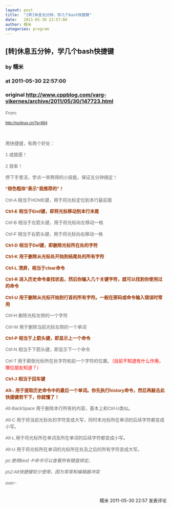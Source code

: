 ```yaml
---
layout: post
title:  "[转]休息五分钟，学几个bash快捷键"
date:   2011-05-30 22:57:00
author: 糯米
categories: program
---
```


## [转]休息五分钟，学几个bash快捷键
### by 糯米
### at 2011-05-30 22:57:00
### original <http://www.cppblog.com/varg-vikernes/archive/2011/05/30/147723.html>

<div><span style="border-collapse:separate;color:#000000;font-family:文泉驿等宽微米黑;font-size:16px;font-style:normal;font-variant:normal;font-weight:normal;letter-spacing:normal;line-height:normal;text-align:-webkit-auto;text-indent:0px;text-transform:none;white-space:normal;word-spacing:0px"><span style="color:#646464;font-family:Tahoma,Arial,Helvetica,sans-serif;font-size:12px;line-height:12px;text-align:left"><p style="margin:0px 0px 1em;padding:0px;border-width:0px;outline-width:0px;font-weight:inherit;font-style:inherit;font-size:14px;font-family:inherit;vertical-align:baseline;text-align:left;line-height:16pt">From: </p><div><a href="http://roclinux.cn/?p=864">http://roclinux.cn/?p=864</a></div><br><p> </p><p style="margin-top:0px;margin-right:0px;margin-bottom:1em;margin-left:0px;padding-top:0px;padding-right:0px;padding-bottom:0px;padding-left:0px;border-top-width:0px;border-right-width:0px;border-bottom-width:0px;border-left-width:0px;border-style:initial;border-color:initial;outline-width:0px;outline-style:initial;outline-color:initial;font-weight:inherit;font-style:inherit;font-size:14px;font-family:inherit;vertical-align:baseline;text-align:left;line-height:16pt">用快捷键，有两个好处：</p><p style="margin-top:0px;margin-right:0px;margin-bottom:1em;margin-left:0px;padding-top:0px;padding-right:0px;padding-bottom:0px;padding-left:0px;border-top-width:0px;border-right-width:0px;border-bottom-width:0px;border-left-width:0px;border-style:initial;border-color:initial;outline-width:0px;outline-style:initial;outline-color:initial;font-weight:inherit;font-style:inherit;font-size:14px;font-family:inherit;vertical-align:baseline;text-align:left;line-height:16pt">1 成就感！</p><p style="margin-top:0px;margin-right:0px;margin-bottom:1em;margin-left:0px;padding-top:0px;padding-right:0px;padding-bottom:0px;padding-left:0px;border-top-width:0px;border-right-width:0px;border-bottom-width:0px;border-left-width:0px;border-style:initial;border-color:initial;outline-width:0px;outline-style:initial;outline-color:initial;font-weight:inherit;font-style:inherit;font-size:14px;font-family:inherit;vertical-align:baseline;text-align:left;line-height:16pt">2 效率！</p><p style="margin-top:0px;margin-right:0px;margin-bottom:1em;margin-left:0px;padding-top:0px;padding-right:0px;padding-bottom:0px;padding-left:0px;border-top-width:0px;border-right-width:0px;border-bottom-width:0px;border-left-width:0px;border-style:initial;border-color:initial;outline-width:0px;outline-style:initial;outline-color:initial;font-weight:inherit;font-style:inherit;font-size:14px;font-family:inherit;vertical-align:baseline;text-align:left;line-height:16pt">停下手里活，学点一举两得的小技能，保证五分钟搞定！</p><p style="margin-top:0px;margin-right:0px;margin-bottom:1em;margin-left:0px;padding-top:0px;padding-right:0px;padding-bottom:0px;padding-left:0px;border-top-width:0px;border-right-width:0px;border-bottom-width:0px;border-left-width:0px;border-style:initial;border-color:initial;outline-width:0px;outline-style:initial;outline-color:initial;font-weight:inherit;font-style:inherit;font-size:14px;font-family:inherit;vertical-align:baseline;text-align:left;line-height:16pt"><span style="margin-top:0px;margin-right:0px;margin-bottom:0px;margin-left:0px;padding-top:0px;padding-right:0px;padding-bottom:0px;padding-left:0px;border-top-width:0px;border-right-width:0px;border-bottom-width:0px;border-left-width:0px;border-style:initial;border-color:initial;outline-width:0px;outline-style:initial;outline-color:initial;font-weight:inherit;font-style:inherit;font-size:14px;font-family:inherit;vertical-align:baseline;color:#993300"><strong style="margin-top:0px;margin-right:0px;margin-bottom:0px;margin-left:0px;padding-top:0px;padding-right:0px;padding-bottom:0px;padding-left:0px;border-top-width:0px;border-right-width:0px;border-bottom-width:0px;border-left-width:0px;border-style:initial;border-color:initial;outline-width:0px;outline-style:initial;outline-color:initial;font-weight:bold;font-style:inherit;font-size:14px;font-family:inherit;vertical-align:baseline"><span style="margin-top:0px;margin-right:0px;margin-bottom:0px;margin-left:0px;padding-top:0px;padding-right:0px;padding-bottom:0px;padding-left:0px;border-top-width:0px;border-right-width:0px;border-bottom-width:0px;border-left-width:0px;border-style:initial;border-color:initial;outline-width:0px;outline-style:initial;outline-color:initial;font-weight:inherit;font-style:inherit;font-size:14px;font-family:inherit;vertical-align:baseline">“棕色粗体”表示“我推荐的”！</span></strong></span></p><p style="margin-top:0px;margin-right:0px;margin-bottom:1em;margin-left:0px;padding-top:0px;padding-right:0px;padding-bottom:0px;padding-left:0px;border-top-width:0px;border-right-width:0px;border-bottom-width:0px;border-left-width:0px;border-style:initial;border-color:initial;outline-width:0px;outline-style:initial;outline-color:initial;font-weight:inherit;font-style:inherit;font-size:14px;font-family:inherit;vertical-align:baseline;text-align:left;line-height:16pt">Ctrl-A 相当于HOME键，用于将光标定位到本行最前面</p><p style="margin-top:0px;margin-right:0px;margin-bottom:1em;margin-left:0px;padding-top:0px;padding-right:0px;padding-bottom:0px;padding-left:0px;border-top-width:0px;border-right-width:0px;border-bottom-width:0px;border-left-width:0px;border-style:initial;border-color:initial;outline-width:0px;outline-style:initial;outline-color:initial;font-weight:inherit;font-style:inherit;font-size:14px;font-family:inherit;vertical-align:baseline;text-align:left;line-height:16pt"><span style="margin-top:0px;margin-right:0px;margin-bottom:0px;margin-left:0px;padding-top:0px;padding-right:0px;padding-bottom:0px;padding-left:0px;border-top-width:0px;border-right-width:0px;border-bottom-width:0px;border-left-width:0px;border-style:initial;border-color:initial;outline-width:0px;outline-style:initial;outline-color:initial;font-weight:inherit;font-style:inherit;font-size:14px;font-family:inherit;vertical-align:baseline;color:#993300"><strong style="margin-top:0px;margin-right:0px;margin-bottom:0px;margin-left:0px;padding-top:0px;padding-right:0px;padding-bottom:0px;padding-left:0px;border-top-width:0px;border-right-width:0px;border-bottom-width:0px;border-left-width:0px;border-style:initial;border-color:initial;outline-width:0px;outline-style:initial;outline-color:initial;font-weight:bold;font-style:inherit;font-size:14px;font-family:inherit;vertical-align:baseline">Ctrl-E 相当于End键，即将光标移动到本行末尾</strong></span></p><p style="margin-top:0px;margin-right:0px;margin-bottom:1em;margin-left:0px;padding-top:0px;padding-right:0px;padding-bottom:0px;padding-left:0px;border-top-width:0px;border-right-width:0px;border-bottom-width:0px;border-left-width:0px;border-style:initial;border-color:initial;outline-width:0px;outline-style:initial;outline-color:initial;font-weight:inherit;font-style:inherit;font-size:14px;font-family:inherit;vertical-align:baseline;text-align:left;line-height:16pt">Ctrl-B 相当于左箭头键，用于将光标向左移动一格</p><p style="margin-top:0px;margin-right:0px;margin-bottom:1em;margin-left:0px;padding-top:0px;padding-right:0px;padding-bottom:0px;padding-left:0px;border-top-width:0px;border-right-width:0px;border-bottom-width:0px;border-left-width:0px;border-style:initial;border-color:initial;outline-width:0px;outline-style:initial;outline-color:initial;font-weight:inherit;font-style:inherit;font-size:14px;font-family:inherit;vertical-align:baseline;text-align:left;line-height:16pt">Ctrl-F 相当于右箭头键，用于将光标向右移动一格</p><p style="margin-top:0px;margin-right:0px;margin-bottom:1em;margin-left:0px;padding-top:0px;padding-right:0px;padding-bottom:0px;padding-left:0px;border-top-width:0px;border-right-width:0px;border-bottom-width:0px;border-left-width:0px;border-style:initial;border-color:initial;outline-width:0px;outline-style:initial;outline-color:initial;font-weight:inherit;font-style:inherit;font-size:14px;font-family:inherit;vertical-align:baseline;text-align:left;line-height:16pt"><span style="margin-top:0px;margin-right:0px;margin-bottom:0px;margin-left:0px;padding-top:0px;padding-right:0px;padding-bottom:0px;padding-left:0px;border-top-width:0px;border-right-width:0px;border-bottom-width:0px;border-left-width:0px;border-style:initial;border-color:initial;outline-width:0px;outline-style:initial;outline-color:initial;font-weight:inherit;font-style:inherit;font-size:14px;font-family:inherit;vertical-align:baseline;color:#993300"><strong style="margin-top:0px;margin-right:0px;margin-bottom:0px;margin-left:0px;padding-top:0px;padding-right:0px;padding-bottom:0px;padding-left:0px;border-top-width:0px;border-right-width:0px;border-bottom-width:0px;border-left-width:0px;border-style:initial;border-color:initial;outline-width:0px;outline-style:initial;outline-color:initial;font-weight:bold;font-style:inherit;font-size:14px;font-family:inherit;vertical-align:baseline">Ctrl-D 相当于Del键，即删除光标所在处的字符</strong></span></p><p style="margin-top:0px;margin-right:0px;margin-bottom:1em;margin-left:0px;padding-top:0px;padding-right:0px;padding-bottom:0px;padding-left:0px;border-top-width:0px;border-right-width:0px;border-bottom-width:0px;border-left-width:0px;border-style:initial;border-color:initial;outline-width:0px;outline-style:initial;outline-color:initial;font-weight:inherit;font-style:inherit;font-size:14px;font-family:inherit;vertical-align:baseline;text-align:left;line-height:16pt"><span style="margin-top:0px;margin-right:0px;margin-bottom:0px;margin-left:0px;padding-top:0px;padding-right:0px;padding-bottom:0px;padding-left:0px;border-top-width:0px;border-right-width:0px;border-bottom-width:0px;border-left-width:0px;border-style:initial;border-color:initial;outline-width:0px;outline-style:initial;outline-color:initial;font-weight:inherit;font-style:inherit;font-size:14px;font-family:inherit;vertical-align:baseline;color:#993300"><strong style="margin-top:0px;margin-right:0px;margin-bottom:0px;margin-left:0px;padding-top:0px;padding-right:0px;padding-bottom:0px;padding-left:0px;border-top-width:0px;border-right-width:0px;border-bottom-width:0px;border-left-width:0px;border-style:initial;border-color:initial;outline-width:0px;outline-style:initial;outline-color:initial;font-weight:bold;font-style:inherit;font-size:14px;font-family:inherit;vertical-align:baseline">Ctrl-K 用于删除从光标处开始到结尾处的所有字符</strong></span></p><p style="margin-top:0px;margin-right:0px;margin-bottom:1em;margin-left:0px;padding-top:0px;padding-right:0px;padding-bottom:0px;padding-left:0px;border-top-width:0px;border-right-width:0px;border-bottom-width:0px;border-left-width:0px;border-style:initial;border-color:initial;outline-width:0px;outline-style:initial;outline-color:initial;font-weight:inherit;font-style:inherit;font-size:14px;font-family:inherit;vertical-align:baseline;text-align:left;line-height:16pt"><span style="margin-top:0px;margin-right:0px;margin-bottom:0px;margin-left:0px;padding-top:0px;padding-right:0px;padding-bottom:0px;padding-left:0px;border-top-width:0px;border-right-width:0px;border-bottom-width:0px;border-left-width:0px;border-style:initial;border-color:initial;outline-width:0px;outline-style:initial;outline-color:initial;font-weight:inherit;font-style:inherit;font-size:14px;font-family:inherit;vertical-align:baseline;color:#993300"><strong style="margin-top:0px;margin-right:0px;margin-bottom:0px;margin-left:0px;padding-top:0px;padding-right:0px;padding-bottom:0px;padding-left:0px;border-top-width:0px;border-right-width:0px;border-bottom-width:0px;border-left-width:0px;border-style:initial;border-color:initial;outline-width:0px;outline-style:initial;outline-color:initial;font-weight:bold;font-style:inherit;font-size:14px;font-family:inherit;vertical-align:baseline">Ctrl-L 清屏，相当于clear命令</strong></span></p><p style="margin-top:0px;margin-right:0px;margin-bottom:1em;margin-left:0px;padding-top:0px;padding-right:0px;padding-bottom:0px;padding-left:0px;border-top-width:0px;border-right-width:0px;border-bottom-width:0px;border-left-width:0px;border-style:initial;border-color:initial;outline-width:0px;outline-style:initial;outline-color:initial;font-weight:inherit;font-style:inherit;font-size:14px;font-family:inherit;vertical-align:baseline;text-align:left;line-height:16pt"><span style="margin-top:0px;margin-right:0px;margin-bottom:0px;margin-left:0px;padding-top:0px;padding-right:0px;padding-bottom:0px;padding-left:0px;border-top-width:0px;border-right-width:0px;border-bottom-width:0px;border-left-width:0px;border-style:initial;border-color:initial;outline-width:0px;outline-style:initial;outline-color:initial;font-weight:inherit;font-style:inherit;font-size:14px;font-family:inherit;vertical-align:baseline;color:#993300"><strong style="margin-top:0px;margin-right:0px;margin-bottom:0px;margin-left:0px;padding-top:0px;padding-right:0px;padding-bottom:0px;padding-left:0px;border-top-width:0px;border-right-width:0px;border-bottom-width:0px;border-left-width:0px;border-style:initial;border-color:initial;outline-width:0px;outline-style:initial;outline-color:initial;font-weight:bold;font-style:inherit;font-size:14px;font-family:inherit;vertical-align:baseline">Ctrl-R 进入历史命令查找状态，然后你输入几个关键字符，就可以找到你使用过的命令</strong></span></p><p style="margin-top:0px;margin-right:0px;margin-bottom:1em;margin-left:0px;padding-top:0px;padding-right:0px;padding-bottom:0px;padding-left:0px;border-top-width:0px;border-right-width:0px;border-bottom-width:0px;border-left-width:0px;border-style:initial;border-color:initial;outline-width:0px;outline-style:initial;outline-color:initial;font-weight:inherit;font-style:inherit;font-size:14px;font-family:inherit;vertical-align:baseline;text-align:left;line-height:16pt"><span style="margin-top:0px;margin-right:0px;margin-bottom:0px;margin-left:0px;padding-top:0px;padding-right:0px;padding-bottom:0px;padding-left:0px;border-top-width:0px;border-right-width:0px;border-bottom-width:0px;border-left-width:0px;border-style:initial;border-color:initial;outline-width:0px;outline-style:initial;outline-color:initial;font-weight:inherit;font-style:inherit;font-size:14px;font-family:inherit;vertical-align:baseline;color:#993300"><strong style="margin-top:0px;margin-right:0px;margin-bottom:0px;margin-left:0px;padding-top:0px;padding-right:0px;padding-bottom:0px;padding-left:0px;border-top-width:0px;border-right-width:0px;border-bottom-width:0px;border-left-width:0px;border-style:initial;border-color:initial;outline-width:0px;outline-style:initial;outline-color:initial;font-weight:bold;font-style:inherit;font-size:14px;font-family:inherit;vertical-align:baseline">Ctrl-U 用于删除从光标开始到行首的所有字符。一般在密码或命令输入错误时常用</strong></span></p><p style="margin-top:0px;margin-right:0px;margin-bottom:1em;margin-left:0px;padding-top:0px;padding-right:0px;padding-bottom:0px;padding-left:0px;border-top-width:0px;border-right-width:0px;border-bottom-width:0px;border-left-width:0px;border-style:initial;border-color:initial;outline-width:0px;outline-style:initial;outline-color:initial;font-weight:inherit;font-style:inherit;font-size:14px;font-family:inherit;vertical-align:baseline;text-align:left;line-height:16pt">Ctrl-H 删除光标左侧的一个字符</p><p style="margin-top:0px;margin-right:0px;margin-bottom:1em;margin-left:0px;padding-top:0px;padding-right:0px;padding-bottom:0px;padding-left:0px;border-top-width:0px;border-right-width:0px;border-bottom-width:0px;border-left-width:0px;border-style:initial;border-color:initial;outline-width:0px;outline-style:initial;outline-color:initial;font-weight:inherit;font-style:inherit;font-size:14px;font-family:inherit;vertical-align:baseline;text-align:left;line-height:16pt">Ctrl-W 用于删除当前光标左侧的一个单词</p><p style="margin-top:0px;margin-right:0px;margin-bottom:1em;margin-left:0px;padding-top:0px;padding-right:0px;padding-bottom:0px;padding-left:0px;border-top-width:0px;border-right-width:0px;border-bottom-width:0px;border-left-width:0px;border-style:initial;border-color:initial;outline-width:0px;outline-style:initial;outline-color:initial;font-weight:inherit;font-style:inherit;font-size:14px;font-family:inherit;vertical-align:baseline;text-align:left;line-height:16pt"><span style="margin-top:0px;margin-right:0px;margin-bottom:0px;margin-left:0px;padding-top:0px;padding-right:0px;padding-bottom:0px;padding-left:0px;border-top-width:0px;border-right-width:0px;border-bottom-width:0px;border-left-width:0px;border-style:initial;border-color:initial;outline-width:0px;outline-style:initial;outline-color:initial;font-weight:inherit;font-style:inherit;font-size:14px;font-family:inherit;vertical-align:baseline;color:#993300"><strong style="margin-top:0px;margin-right:0px;margin-bottom:0px;margin-left:0px;padding-top:0px;padding-right:0px;padding-bottom:0px;padding-left:0px;border-top-width:0px;border-right-width:0px;border-bottom-width:0px;border-left-width:0px;border-style:initial;border-color:initial;outline-width:0px;outline-style:initial;outline-color:initial;font-weight:bold;font-style:inherit;font-size:14px;font-family:inherit;vertical-align:baseline">Ctrl-P 相当于上箭头键，即显示上一个命令</strong></span></p><p style="margin-top:0px;margin-right:0px;margin-bottom:1em;margin-left:0px;padding-top:0px;padding-right:0px;padding-bottom:0px;padding-left:0px;border-top-width:0px;border-right-width:0px;border-bottom-width:0px;border-left-width:0px;border-style:initial;border-color:initial;outline-width:0px;outline-style:initial;outline-color:initial;font-weight:inherit;font-style:inherit;font-size:14px;font-family:inherit;vertical-align:baseline;text-align:left;line-height:16pt">Ctrl-N 相当于下箭头键，即显示下一个命令</p><p style="margin-top:0px;margin-right:0px;margin-bottom:1em;margin-left:0px;padding-top:0px;padding-right:0px;padding-bottom:0px;padding-left:0px;border-top-width:0px;border-right-width:0px;border-bottom-width:0px;border-left-width:0px;border-style:initial;border-color:initial;outline-width:0px;outline-style:initial;outline-color:initial;font-weight:inherit;font-style:inherit;font-size:14px;font-family:inherit;vertical-align:baseline;text-align:left;line-height:16pt">Ctrl-T 用于颠倒光标所在处字符和前一个字符的位置。<span style="margin-top:0px;margin-right:0px;margin-bottom:0px;margin-left:0px;padding-top:0px;padding-right:0px;padding-bottom:0px;padding-left:0px;border-top-width:0px;border-right-width:0px;border-bottom-width:0px;border-left-width:0px;border-style:initial;border-color:initial;outline-width:0px;outline-style:initial;outline-color:initial;font-weight:inherit;font-style:inherit;font-size:14px;font-family:inherit;vertical-align:baseline;color:#ff0000">（目前不知道有什么作用，哪位朋友知道？）</span></p><p style="margin-top:0px;margin-right:0px;margin-bottom:1em;margin-left:0px;padding-top:0px;padding-right:0px;padding-bottom:0px;padding-left:0px;border-top-width:0px;border-right-width:0px;border-bottom-width:0px;border-left-width:0px;border-style:initial;border-color:initial;outline-width:0px;outline-style:initial;outline-color:initial;font-weight:inherit;font-style:inherit;font-size:14px;font-family:inherit;vertical-align:baseline;text-align:left;line-height:16pt"><span style="margin-top:0px;margin-right:0px;margin-bottom:0px;margin-left:0px;padding-top:0px;padding-right:0px;padding-bottom:0px;padding-left:0px;border-top-width:0px;border-right-width:0px;border-bottom-width:0px;border-left-width:0px;border-style:initial;border-color:initial;outline-width:0px;outline-style:initial;outline-color:initial;font-weight:inherit;font-style:inherit;font-size:14px;font-family:inherit;vertical-align:baseline;color:#993300"><strong style="margin-top:0px;margin-right:0px;margin-bottom:0px;margin-left:0px;padding-top:0px;padding-right:0px;padding-bottom:0px;padding-left:0px;border-top-width:0px;border-right-width:0px;border-bottom-width:0px;border-left-width:0px;border-style:initial;border-color:initial;outline-width:0px;outline-style:initial;outline-color:initial;font-weight:bold;font-style:inherit;font-size:14px;font-family:inherit;vertical-align:baseline">Ctrl-J 相当于回车键</strong></span></p><p style="margin-top:0px;margin-right:0px;margin-bottom:1em;margin-left:0px;padding-top:0px;padding-right:0px;padding-bottom:0px;padding-left:0px;border-top-width:0px;border-right-width:0px;border-bottom-width:0px;border-left-width:0px;border-style:initial;border-color:initial;outline-width:0px;outline-style:initial;outline-color:initial;font-weight:inherit;font-style:inherit;font-size:14px;font-family:inherit;vertical-align:baseline;text-align:left;line-height:16pt"><span style="margin-top:0px;margin-right:0px;margin-bottom:0px;margin-left:0px;padding-top:0px;padding-right:0px;padding-bottom:0px;padding-left:0px;border-top-width:0px;border-right-width:0px;border-bottom-width:0px;border-left-width:0px;border-style:initial;border-color:initial;outline-width:0px;outline-style:initial;outline-color:initial;font-weight:inherit;font-style:inherit;font-size:14px;font-family:inherit;vertical-align:baseline;color:#993300"><strong style="margin-top:0px;margin-right:0px;margin-bottom:0px;margin-left:0px;padding-top:0px;padding-right:0px;padding-bottom:0px;padding-left:0px;border-top-width:0px;border-right-width:0px;border-bottom-width:0px;border-left-width:0px;border-style:initial;border-color:initial;outline-width:0px;outline-style:initial;outline-color:initial;font-weight:bold;font-style:inherit;font-size:14px;font-family:inherit;vertical-align:baseline">Alt-. 用于提取历史命令中的最后一个单词。你先执行history命令，然后再敲击此快捷键若干下，你就懂了！</strong></span></p><p style="margin-top:0px;margin-right:0px;margin-bottom:1em;margin-left:0px;padding-top:0px;padding-right:0px;padding-bottom:0px;padding-left:0px;border-top-width:0px;border-right-width:0px;border-bottom-width:0px;border-left-width:0px;border-style:initial;border-color:initial;outline-width:0px;outline-style:initial;outline-color:initial;font-weight:inherit;font-style:inherit;font-size:14px;font-family:inherit;vertical-align:baseline;text-align:left;line-height:16pt">Alt-BackSpace 用于删除本行所有的内容，基本上和Ctrl-U类似。</p><p style="margin-top:0px;margin-right:0px;margin-bottom:1em;margin-left:0px;padding-top:0px;padding-right:0px;padding-bottom:0px;padding-left:0px;border-top-width:0px;border-right-width:0px;border-bottom-width:0px;border-left-width:0px;border-style:initial;border-color:initial;outline-width:0px;outline-style:initial;outline-color:initial;font-weight:inherit;font-style:inherit;font-size:14px;font-family:inherit;vertical-align:baseline;text-align:left;line-height:16pt">Alt-C 用于将当前光标处的字符变成大写，同时本光标所在单词的后续字符都变成小写。</p><p style="margin-top:0px;margin-right:0px;margin-bottom:1em;margin-left:0px;padding-top:0px;padding-right:0px;padding-bottom:0px;padding-left:0px;border-top-width:0px;border-right-width:0px;border-bottom-width:0px;border-left-width:0px;border-style:initial;border-color:initial;outline-width:0px;outline-style:initial;outline-color:initial;font-weight:inherit;font-style:inherit;font-size:14px;font-family:inherit;vertical-align:baseline;text-align:left;line-height:16pt">Alt-L 用于将光标所在单词及所在单词的后续字符都变成小写。</p><p style="margin-top:0px;margin-right:0px;margin-bottom:1em;margin-left:0px;padding-top:0px;padding-right:0px;padding-bottom:0px;padding-left:0px;border-top-width:0px;border-right-width:0px;border-bottom-width:0px;border-left-width:0px;border-style:initial;border-color:initial;outline-width:0px;outline-style:initial;outline-color:initial;font-weight:inherit;font-style:inherit;font-size:14px;font-family:inherit;vertical-align:baseline;text-align:left;line-height:16pt">Alt-U 用于将光标所在单词的光标所在处及之后的所有字符变成大写。</p><p style="margin-top:0px;margin-right:0px;margin-bottom:1em;margin-left:0px;padding-top:0px;padding-right:0px;padding-bottom:0px;padding-left:0px;border-top-width:0px;border-right-width:0px;border-bottom-width:0px;border-left-width:0px;border-style:initial;border-color:initial;outline-width:0px;outline-style:initial;outline-color:initial;font-weight:inherit;font-style:inherit;font-size:14px;font-family:inherit;vertical-align:baseline;text-align:left;line-height:16pt"><em style="margin-top:0px;margin-right:0px;margin-bottom:0px;margin-left:0px;padding-top:0px;padding-right:0px;padding-bottom:0px;padding-left:0px;border-top-width:0px;border-right-width:0px;border-bottom-width:0px;border-left-width:0px;border-style:initial;border-color:initial;outline-width:0px;outline-style:initial;outline-color:initial;font-weight:inherit;font-style:italic;font-size:14px;font-family:inherit;vertical-align:baseline">ps:使用bind -P命令可以查看所有键盘绑定。</em></p><p style="margin-top:0px;margin-right:0px;margin-bottom:1em;margin-left:0px;padding-top:0px;padding-right:0px;padding-bottom:0px;padding-left:0px;border-top-width:0px;border-right-width:0px;border-bottom-width:0px;border-left-width:0px;border-style:initial;border-color:initial;outline-width:0px;outline-style:initial;outline-color:initial;font-weight:inherit;font-style:inherit;font-size:14px;font-family:inherit;vertical-align:baseline;text-align:left;line-height:16pt"><em style="margin-top:0px;margin-right:0px;margin-bottom:0px;margin-left:0px;padding-top:0px;padding-right:0px;padding-bottom:0px;padding-left:0px;border-top-width:0px;border-right-width:0px;border-bottom-width:0px;border-left-width:0px;border-style:initial;border-color:initial;outline-width:0px;outline-style:initial;outline-color:initial;font-weight:inherit;font-style:italic;font-size:14px;font-family:inherit;vertical-align:baseline">ps2:Alt快捷键较少使用，因为常常和编辑器冲突</em></p><p style="margin-top:0px;margin-right:0px;margin-bottom:1em;margin-left:0px;padding-top:0px;padding-right:0px;padding-bottom:0px;padding-left:0px;border-top-width:0px;border-right-width:0px;border-bottom-width:0px;border-left-width:0px;border-style:initial;border-color:initial;outline-width:0px;outline-style:initial;outline-color:initial;font-weight:inherit;font-style:inherit;font-size:14px;font-family:inherit;vertical-align:baseline;text-align:left;line-height:16pt">over~</p></span></span></div><img src="http://www.cppblog.com/varg-vikernes/aggbug/147723.html" width="1" height="1"><br><br><div align="right"><a style="text-decoration:none" href="http://www.cppblog.com/varg-vikernes/">糯米</a> 2011-05-30 22:57 <a href="http://www.cppblog.com/varg-vikernes/archive/2011/05/30/147723.html#Feedback" style="text-decoration:none">发表评论</a></div>